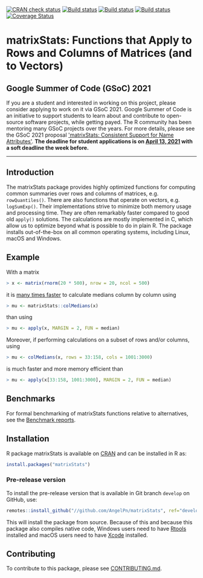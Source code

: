 

<div id="badges"><!-- pkgdown markup -->
<a href="https://CRAN.R-project.org/web/checks/check_results_matrixStats.html"><img border="0" src="https://www.r-pkg.org/badges/version/matrixStats" alt="CRAN check status"></a></a>
<a href="https://github.com///github.com/AngelPn/matrixStats/actions?query=workflow%3AR-CMD-check"><img border="0" src="https://github.com///github.com/AngelPn/matrixStats/workflows/R-CMD-check/badge.svg?branch=develop" alt="Build status"></a></a>
<a href="https://travis-ci.org///github.com/AngelPn/matrixStats"><img border="0" src="https://travis-ci.org///github.com/AngelPn/matrixStats.svg" alt="Build status"></a></a>
<a href="https://ci.appveyor.com/project///github.com/AngelPn/matrixStats"><img border="0" src="https://ci.appveyor.com/api/projects/status/github///github.com/AngelPn/matrixStats?svg=true" alt="Build status"></a></a>
<a href="https://codecov.io/gh///github.com/AngelPn/matrixStats"><img border="0" src="https://codecov.io/gh///github.com/AngelPn/matrixStats/branch/develop/graph/badge.svg" alt="Coverage Status"></a></a>

</div>


# matrixStats: Functions that Apply to Rows and Columns of Matrices (and to Vectors)


## Google Summer of Code (GSoC) 2021

If you are a student and interested in working on this project, please consider applying to work on it via GSoC 2021.  Google Summer of Code is an initiative to support students to learn about and contribute to open-source software projects, while getting payed.  The R community has been mentoring many GSoC projects over the years.  For more details, please see the GSoC 2021 proposal ['matrixStats: Consistent Support for Name Attributes'](https://github.com/rstats-gsoc/gsoc2021/wiki/matrixStats%3A-Consistent-Support-for-Name-Attributes).  **The deadline for student applications is on [April 13, 2021](https://github.com/rstats-gsoc/gsoc2021/wiki) with a soft deadline the week before.**

---

## Introduction

The matrixStats package provides highly optimized functions for
computing common summaries over rows and columns of matrices,
e.g. `rowQuantiles()`. There are also functions that operate on vectors,
e.g. `logSumExp()`. Their implementations strive to minimize both memory
usage and processing time. They are often remarkably faster compared
to good old `apply()` solutions. The calculations are mostly implemented
in C, which allow us to optimize beyond what is possible to do in
plain R. The package installs out-of-the-box on all common operating
systems, including Linux, macOS and Windows.

## Example
With a matrix
```r
> x <- matrix(rnorm(20 * 500), nrow = 20, ncol = 500)
```
it is [many times
faster](http://www.jottr.org/2015/01/matrixStats-0.13.1.html) to
calculate medians column by column using
```r
> mu <- matrixStats::colMedians(x)
```
than using
```r
> mu <- apply(x, MARGIN = 2, FUN = median)
```

Moreover, if performing calculations on a subset of rows and/or
columns, using
```r
> mu <- colMedians(x, rows = 33:158, cols = 1001:3000)
```
is much faster and more memory efficient than
```r
> mu <- apply(x[33:158, 1001:3000], MARGIN = 2, FUN = median)
```



## Benchmarks
For formal benchmarking of matrixStats functions relative to
alternatives, see the [Benchmark reports](https://github.com/HenrikBengtsson/matrixStats/wiki/Benchmark-reports).

## Installation
R package matrixStats is available on [CRAN](https://cran.r-project.org/package=matrixStats) and can be installed in R as:
```r
install.packages("matrixStats")
```


### Pre-release version

To install the pre-release version that is available in Git branch `develop` on GitHub, use:
```r
remotes::install_github("//github.com/AngelPn/matrixStats", ref="develop")
```
This will install the package from source.  Because of this and because this package also compiles native code, Windows users need to have [Rtools](https://cran.r-project.org/bin/windows/Rtools/) installed and macOS users need to have [Xcode](https://developer.apple.com/xcode/) installed.



<!-- pkgdown-drop-below -->

## Contributing

To contribute to this package, please see [CONTRIBUTING.md](CONTRIBUTING.md).
